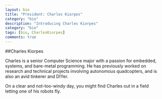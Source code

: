 ```yaml
---
layout: bio
title: "President: Charles Kiorpes"
category: "bio"
description: "Introducing Charles Kiorpes"
category: "bio"
tags: [bio, CharlesKiorpes]
comments: true
---
```


##Charles Kiorpes

Charles is a senior Computer Science major with a passion for embedded, systems, and bare-metal programming.
He has previously worked on research and technical projects involving autonomous quadcopters, and is also an avid tinkerer and DIYer.

On a clear and not-too-windy day, you might find Charles out in a field letting one of his robots fly.

